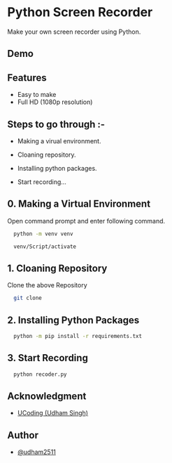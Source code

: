 # Python Screen Recorder
Make your own screen recorder using Python.
## Demo
  
## Features

- Easy to make
- Full HD (1080p resolution)
## Steps to go through :-

- Making a virual environment.

- Cloaning repository.

- Installing python packages.

- Start recording...

  
## 0. Making a Virtual Environment

Open command prompt and enter following command.

```bash
  python -m venv venv
```
```bash
  venv/Script/activate
```

## 1. Cloaning Repository

Clone the above Repository

```bash
  git clone 
```

## 2. Installing Python Packages

```bash
  python -m pip install -r requirements.txt
```

## 3. Start Recording

```bash
  python recoder.py
```

  
## Acknowledgment

 - [UCoding (Udham Singh)](https://www.youtube.com/channel/UC3uG3Ln2qlfNVAQQHViRL-Q)
## Author

- [@udham2511](https://github.com/udham2511)

  
